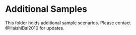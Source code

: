 # Additional Samples #

This folder holds additional sample scenarios. Please contact @HaishiBai2010 for updates.